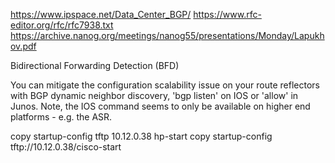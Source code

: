 https://www.ipspace.net/Data_Center_BGP/
https://www.rfc-editor.org/rfc/rfc7938.txt
https://archive.nanog.org/meetings/nanog55/presentations/Monday/Lapukhov.pdf

Bidirectional Forwarding Detection (BFD)

You can mitigate the configuration scalability issue on your route reflectors
with BGP dynamic neighbor discovery, 'bgp listen' on IOS or 'allow' in Junos.
Note, the IOS command seems to only be available on higher end platforms - e.g. the ASR.

copy startup-config tftp 10.12.0.38 hp-start
copy startup-config tftp://10.12.0.38/cisco-start
